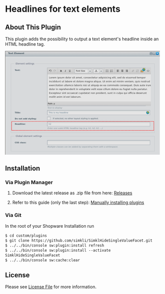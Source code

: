 # Headlines for text elements
## About This Plugin
This plugin adds the possibility to output a text element's headline inside an HTML headline tag.

![Screenshot](screenshot.png)

## Installation
### Via Plugin Manager
1. Download the latest release as .zip file from here: 
[Releases](https://github.com/simkli/SimklHideSingleValueFacet/releases)

2. Refer to this guide (only the last step): [Manually installing plugins](https://en-community.shopware.com/Licensing-and-installing-a-licensed-plugin-_detail_1638.html#Manually_installing_plugins)

### Via Git
In the root of your Shopware Installation run
```
$ cd custom/plugins
$ git clone https://github.com/simkli/SimklHideSingleValueFacet.git
$ ../../bin/console sw:plugin:install refresh
$ ../../bin/console sw:plugin:install --activate SimklHideSingleValueFacet
$ ../../bin/console sw:cache:clear
```
## License

Please see [License File](LICENSE) for more information.